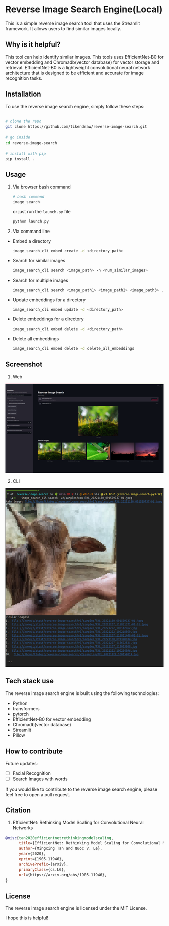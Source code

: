 # Reverse Image Search Engine(Local)
This is a simple reverse image search tool that uses the Streamlit framework. It allows users to find similar images locally.

## Why is it helpful?
This tool can help identify similar images. This tools uses EfficientNet-B0 for vector embedding and Chromadb(vector database) for vector storage and retrieval. EfficientNet-B0 is a lightweight convolutional neural network architecture that is designed to be efficient and accurate for image recognition tasks. 

## Installation
To use the reverse image search engine, simply follow these steps:

```bash

# clone the repo
git clone https://github.com/tikendraw/reverse-image-search.git

# go inside
cd reverse-image-search

# install with pip
pip install . 

```

## Usage

1. Via browser
      bash command
      ```bash
      # bash command 
      image_search
      ```
      or just run the `launch.py` file
      ```bash
      python launch.py
      ```
2. Via command line

  * Embed a directory
    ```bash
    image_search_cli embed create -d <directory_path>
    ```
  * Search for similar images
    ```bash
    image_search_cli search <image_path> -n <num_similar_images>
    ``` 
  * Search for multiple images
    ```bash
    image_search_cli search <image_path1> <image_path2> <image_path3> ...
    ```
  * Update embeddings for a directory
    ```bash
    image_search_cli embed update -d <directory_path>
    ```
  * Delete embeddings for a directory
    ```bash
    image_search_cli embed delete -d <directory_path>
    ```
  * Delete all embeddings
    ```bash
    image_search_cli embed delete -d delete_all_embeddings
    ```

## Screenshot
1. Web
<img src="./static/rev-image-search.jpg">

2. CLI
<img src="./static/rev-image-search-cli.jpg">


## Tech stack use
The reverse image search engine is built using the following technologies:

* Python
* transformers 
* pytorch 
* EfficientNet-B0 for vector embedding
* Chromadb(vector database)
* Streamlit
* Pillow


## How to contribute
Future updates:

- [ ] Facial Recognition
- [ ] Search Images with words

If you would like to contribute to the reverse image search engine, please feel free to open a pull request.


## Citation
1. EfficientNet: Rethinking Model Scaling for Convolutional Neural Networks


```bibtex
@misc{tan2020efficientnetrethinkingmodelscaling,
      title={EfficientNet: Rethinking Model Scaling for Convolutional Neural Networks}, 
      author={Mingxing Tan and Quoc V. Le},
      year={2020},
      eprint={1905.11946},
      archivePrefix={arXiv},
      primaryClass={cs.LG},
      url={https://arxiv.org/abs/1905.11946}, 
}
```


## License
The reverse image search engine is licensed under the MIT License.

I hope this is helpful!


